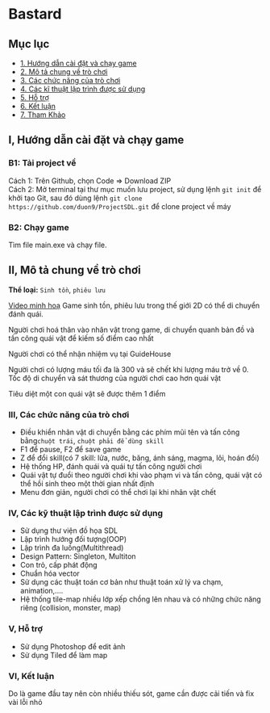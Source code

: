 # Bastard
<a name="ve-dau-trang"/>

##  Mục lục
* [1. Hướng dẫn cài đặt và chạy game](#cai-dat)
* [2. Mô tả chung về trò chơi](#mo-ta)
* [3. Các chức năng của trò chơi](#chuc-nang)
* [4. Các kĩ thuật lập trình được sử dụng](#ki-thuat)
* [5. Hỗ trợ](#ho-tro)
* [6. Kết luận](#ket-luan)
* [7. Tham Khảo](#tham-khao)

<a name="cai-dat"/>

## I, Hướng dẫn cài đặt và chạy game
  ### B1: Tải project về
  Cách 1: Trên Github, chọn Code => Download ZIP  
  Cách 2: Mở terminal tại thư mục muốn lưu project, sử dụng lệnh `git init` để khởi tạo Git, sau đó dùng lệnh `git clone https://github.com/duon9/ProjectSDL.git` để clone project về máy  
  ### B2: Chạy game
  Tìm file main.exe và chạy file.

<a name="mo-ta"/>

## II, Mô tả chung về trò chơi
  **Thể loại:** `Sinh tồn`, `phiêu lưu`
  
  [Video minh hoạ](https://youtu.be/tB6vfdWeKW8)
  Game sinh tồn, phiêu lưu trong thế giới 2D có thể di chuyển đánh quái.

  Người chơi hoá thân vào nhân vật trong game, di chuyển quanh bản đồ và tấn công quái vật để kiếm số điểm cao nhất

  Người chơi có thể nhận nhiệm vụ tại GuideHouse

  Người chơi có lượng máu tối đa là 300 và sẽ chết khi lượng máu trở về 0. Tốc độ di chuyển và sát thương của người chơi cao hơn quái vật

  Tiêu diệt một con quái vật sẽ được thêm 1 điểm

<a name = "chuc-nang"/>

### III, Các chức năng của trò chơi
  - Điều khiển nhân vật di chuyển bằng các phím mũi tên và tấn công bằng`chuột trái`, `chuột phải để dùng skill`
  - F1 để pause, F2 để save game
  - Z để đổi skill(có 7 skill: lửa, nước, băng, ánh sáng, magma, lôi, hoán đổi)
  - Hệ thống HP, đánh quái và quái tự tấn công người chơi
  - Quái vật tự đuổi theo người chơi khi vào phạm vi và tấn công, quái vật có thể hồi sinh theo một thời gian nhất định
  - Menu đơn giản, người chơi có thể chơi lại khi nhân vật chết

<a name = "ki-thuat"/>

### IV, Các kỹ thuật lập trình được sử dụng
  - Sử dụng thư viện đồ họa SDL
  - Lập trình hướng đối tượng(OOP)
  - Lập trình đa luồng(Multithread)
  - Design Pattern: Singleton, Multiton
  - Con trỏ, cấp phát động
  - Chuẩn hóa vector
  - Sử dụng các thuật toán cơ bản như thuật toán xử lý va chạm, animation,....
  - Hệ thống tile-map nhiều lớp xếp chồng lên nhau và có những chức năng riêng (collision, monster, map)

<a name = "ho-tro"/>

### V, Hỗ trợ
- Sử dụng Photoshop để edit ảnh
- Sử dụng Tiled để làm map

### VI, Kết luận
  Do là game đầu tay nên còn nhiều thiếu sót, game cần được cải tiến và fix vài lỗi nhỏ
  

